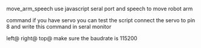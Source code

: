 move_arm_speech
use javascript seral port and speech to move robot arm

command
if you have servo you can test the script connect the servo to pin 8 and write this command in seral monitor

left@
right@
top@
make sure the baudrate is 115200
